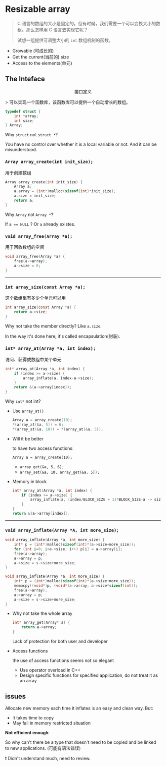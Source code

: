 # Resizable array

> C 语言的数组的大小是固定的。但有时候，我们需要一个可以变换大小的数组。那么怎样用 C 语言去实现它呢？
>
> 试想一组提供可调整大小的 `int` 数组机制的函数。

- Growable  (可成长的)
- Get the current(当前的) size
- Access to the elements(单元)

## The Inteface

<p align="center">接口定义</p>
> 可以实现一个函数库，该函数库可以提供一个自动增长的数组。

```c
typedef struct {
    int *array;
    int size;
} Array;
```

Why `struct` not `struct *`?

You have no control over whether it is a local variable or not. And it can be misunderstood.

### `Array array_create(int init_size);`

用于创建数组

```c
Array array_create(int init_size) {
    Array a;
    a.array = (int*)malloc(sizeof(int)*init_size);
    a.size = init_size;
    return a;
}
```

 Why `Array` not `Array *`?

If `a == NULL` ? Or `a` already existes.

### `void array_free(Array *a);`

用于回收数组的空间

```c
void array_free(Array *a) {
    free(a->array);
    a->size = 0;
}
```

---

### `int array_size(const Array *a);`

这个数组里有多少个单元可以用

```c
int array_size(const Array *a) {
    return a->size;
}
```

Why not take the member directly? Like `a.size`.

In the way it's done here, it's called encapsulation(封装).

### `int* array_at(Array *a, int index);`

访问、获得或数组中某个单元

```c
int* array_at(Array *a, int index) {
    if (index >= a->size) {
        array_inflate(a, index-a->size);
    }
    return &(a->array[index]);
}
```

Why `int*` not int?

- Use `array_at()`

  ```c
  Array a = array_create(10);
  *(array_at(&a, 5)) = 6;
  *(array_at(&a, 10)) = *(array_at(&a, 5));
  ```

- Will it be better

  to have two access functions:

    `Array a = array_create(10);`

  - `array_get(&a, 5, 6);`
  - `array_set(&a, 10, array_get(&a, 5));`

- Memory in block

  ```c
  int* array_at(Array *a, int index) {
      if (index >= a->size) {
          array_inflate(a, (index/BLOCK_SIZE + 1)*BLOCK_SIZE-a -> size);
      }
  }
  return &(a->array[index]);
  ```

---

### `void array_inflate(Array *A, int more_size);`

```c
void array_inflate(Array *a, int more_size) {
    int* p = (int*)malloc(sizeof(int)*(a->size+more_size));
    for (int i=0; i<a->size; i++) p[i] = a->array[i];
    free(a->array);
    a->array = p;
    a->size = s->size+more_size;
}
```



```c
void array_inflate(Array *a, int more_size) {
    int* p = (int*)malloc(sizeof(int)*(a->size+more_size));
    memocpy((void*)p, (void*)a->array, a->size*sizeof(int));
    free(a->array);
    a->array = p;
    a->size = s->size+more_size;
}
```

- Why not take the whole array

  ```c
  int* array_get(Array* a) {
      return a->array;
  }
  ```

  Lack of protection for both user and developer

- Access functions

  the use of access functions seems not so elegant

  - Use operator overload in C++
  - Design specific functions for specified application, do not treat it as an array



## issues

Allocate new memory each time it inflates is an easy and clean way. But:

- It takes time to copy
- May fail in memory restricted situation

**Not efficient enough**

So why can't there be a type that doesn't need to be copied and be linked to new applications. (可能有语法错误)



:exclamation: Didn't understand much, need to review.
